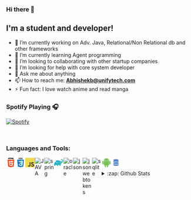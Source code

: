 ### Hi there 👋

## I'm a student and developer!
- 🔭 I’m currently working on Adv. Java, Relational/Non Relational db and other frameworks 
- 🌱 I’m currently learning Agent programming
- 👯 I’m looking to collaborating with other startup companies
- 🤔 I’m looking for help with core system developer
- 💬 Ask me about anything 
- 📫 How to reach me: **Abhishekb@unifytech.com** 
- ⚡ Fun fact: I love watch anime and read manga


### Spotify Playing 🎧
[![Spotify](https://spotify-display.yanki786.vercel.app/api/spotify)][spotify]

<br/>

### Languages and Tools:
<img align="left" alt="HTML5" width="26px" src="https://raw.githubusercontent.com/github/explore/80688e429a7d4ef2fca1e82350fe8e3517d3494d/topics/html/html.png" />
<img align="left" alt="CSS3" width="26px" src="https://raw.githubusercontent.com/github/explore/80688e429a7d4ef2fca1e82350fe8e3517d3494d/topics/css/css.png" />
<img align="left" alt="JavaScript" width="26px" src="https://raw.githubusercontent.com/github/explore/80688e429a7d4ef2fca1e82350fe8e3517d3494d/topics/javascript/javascript.png"/>
<img align="left" alt="JAVA" width="26px" src="https://simpleicons.org/icons/java.svg" />
<img align="left" alt="spring" width="26px" src="https://simpleicons.org/icons/spring.svg"/>
<img align="left" alt="gradle" width="26px" src="https://raw.githubusercontent.com/github/explore/80688e429a7d4ef2fca1e82350fe8e3517d3494d/topics/gradle/gradle.png"/>
<img align="left" alt="oracle" width="26px" src="https://simpleicons.org/icons/oracle.svg" />
<img align="left" alt="json" width="26px" src="https://simpleicons.org/icons/json.svg"  />
<img align="left" alt="jsonwebtokens" width="26px" src="https://simpleicons.org/icons/jsonwebtokens.svg"  />
<img align="left" alt="sqlite" width="26px" src="https://simpleicons.org/icons/sqlite.svg"  />
<img align="left" alt="android" width="26px" src="https://raw.githubusercontent.com/github/explore/80688e429a7d4ef2fca1e82350fe8e3517d3494d/topics/android/android.png"  />
<img align="left" alt="SQL" width="26px" src="https://raw.githubusercontent.com/github/explore/80688e429a7d4ef2fca1e82350fe8e3517d3494d/topics/sql/sql.png" />

<br/>

<!--START_SECTION:activity-->
<br>
<details>
  <summary>:zap: Github Stats</summary>
  <img align="left" alt="Github Stats" src="https://github-readme-stats.vercel.app/api?username=abhishek-3289&hide=contribs,prs&count_private=true&show_icons=true&hide_border=true&custom_title=Stats" />
</details>
<br/>

[spotify]:https://open.spotify.com/user/312l4w6qr6k7ztveb3b6ff2lo7cy?si=nrHF9pFXRfCAFHLQSMjzFQ
